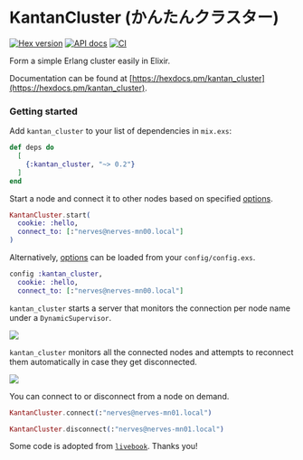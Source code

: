 # KantanCluster (かんたんクラスター)

[![Hex version](https://img.shields.io/hexpm/v/kantan_cluster.svg 'Hex version')](https://hex.pm/packages/kantan_cluster)
[![API docs](https://img.shields.io/hexpm/v/kantan_cluster.svg?label=docs 'API docs')](https://hexdocs.pm/kantan_cluster)
[![CI](https://github.com/mnishiguchi/kantan_cluster/actions/workflows/ci.yml/badge.svg)](https://github.com/mnishiguchi/kantan_cluster/actions/workflows/ci.yml)

Form a simple Erlang cluster easily in Elixir.

Documentation can be found at [https://hexdocs.pm/kantan_cluster](https://hexdocs.pm/kantan_cluster).

### Getting started

Add `kantan_cluster` to your list of dependencies in `mix.exs`:

```elixir
def deps do
  [
    {:kantan_cluster, "~> 0.2"}
  ]
end
```

Start a node and connect it to other nodes based on specified [options].

```elixir
KantanCluster.start(
  cookie: :hello,
  connect_to: [:"nerves@nerves-mn00.local"]
)
```

Alternatively, [options] can be loaded from your `config/config.exs`.

```elixir
config :kantan_cluster,
  cookie: :hello,
  connect_to: [:"nerves@nerves-mn00.local"]
```

`kantan_cluster` starts a server that monitors the connection per node name under a `DynamicSupervisor`.

![](https://user-images.githubusercontent.com/7563926/139163607-704c0352-64ff-47f3-8697-9958654c27b4.png)

`kantan_cluster` monitors all the connected nodes and attempts to reconnect them automatically in case they get disconnected.

![](https://user-images.githubusercontent.com/7563926/138617820-562b8102-c478-424d-bfaa-e15abf08a722.png)

You can connect to or disconnect from a node on demand.

```elixir
KantanCluster.connect(:"nerves@nerves-mn01.local")

KantanCluster.disconnect(:"nerves@nerves-mn01.local")
```

Some code is adopted from [`livebook`]. Thanks you!

<!-- Links -->

[Erlang magic cookie]: https://erlang.org/doc/reference_manual/distributed.html#security
[`livebook`]: https://github.com/livebook-dev/livebook
[options]: https://hexdocs.pm/kantan_cluster/KantanCluster.html#t:option/0
